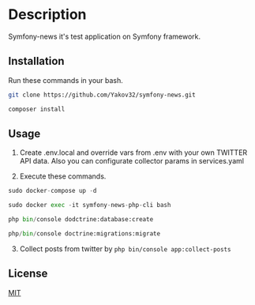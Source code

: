 # Description

Symfony-news it's test application on Symfony framework.

## Installation


Run these commands in your bash.
```bash
git clone https://github.com/Yakov32/symfony-news.git

composer install
```

## Usage

1. Create .env.local and override vars from .env with your own TWITTER API data. Also you can configurate collector params in services.yaml


2. Execute these commands.

```python
sudo docker-compose up -d 

sudo docker exec -it symfony-news-php-cli bash

php bin/console dodctrine:database:create

php/bin/console doctrine:migrations:migrate
```
3. Collect posts from twitter by ```php bin/console app:collect-posts```
## License
[MIT](https://choosealicense.com/licenses/mit/)
